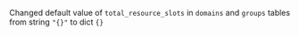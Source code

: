 Changed default value of `total_resource_slots` in `domains` and `groups` tables from string `"{}"` to dict `{}`
